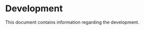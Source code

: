 <!-- omit in toc -->
# Development <!-- omit in toc  -->

This document contains information regarding the development.
